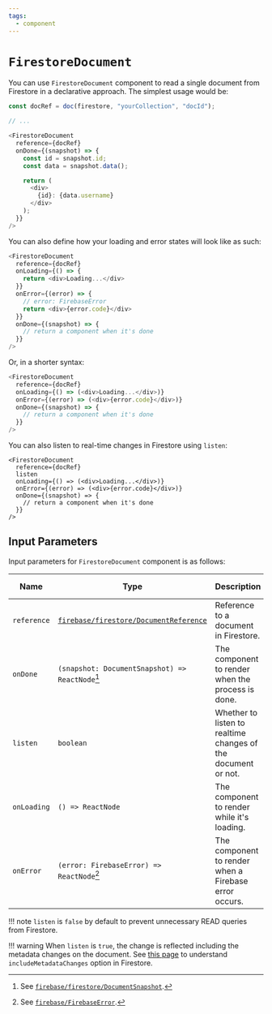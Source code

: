 ```yaml
---
tags:
  - component
---
```


# `FirestoreDocument`

You can use `FirestoreDocument` component to read a single document from Firestore in a declarative approach. The simplest usage would be:

```typescript
const docRef = doc(firestore, "yourCollection", "docId");

// ...

<FirestoreDocument
  reference={docRef}
  onDone={(snapshot) => {
    const id = snapshot.id;
    const data = snapshot.data();

    return (
      <div>
        {id}: {data.username}
      </div>
    );
  }}
/>
```

You can also define how your loading and error states will look like as such:

```typescript
<FirestoreDocument
  reference={docRef}
  onLoading={() => {
    return <div>Loading...</div>
  }}
  onError={(error) => {
    // error: FirebaseError
    return <div>{error.code}</div>
  }}
  onDone={(snapshot) => {
    // return a component when it's done
  }}
/>
```

Or, in a shorter syntax:

```typescript
<FirestoreDocument
  reference={docRef}
  onLoading={() => (<div>Loading...</div>)}
  onError={(error) => (<div>{error.code}</div>)}
  onDone={(snapshot) => {
    // return a component when it's done
  }}
/>
```

You can also listen to real-time changes in Firestore using `listen`:

```
<FirestoreDocument
  reference={docRef}
  listen
  onLoading={() => (<div>Loading...</div>)}
  onError={(error) => (<div>{error.code}</div>)}
  onDone={(snapshot) => {
    // return a component when it's done
  }}
/>
```

## Input Parameters

Input parameters for `FirestoreDocument` component is as follows:

| Name | Type | Description | Required | Default Value |
|---|---|---|---|---|
| `reference` | [`firebase/firestore/DocumentReference`][DocumentReferenceRefDoc] | Reference to a document in Firestore. | ✅ | - |
| `onDone` | `(snapshot: DocumentSnapshot) => ReactNode`[^1] | The component to render when the process is done. | ✅ | - |
| `listen` | `boolean` | Whether to listen to realtime changes of the document or not. | ❌ | `false` |
| `onLoading` | `() => ReactNode` | The component to render while it's loading. | ❌ | An empty component |
| `onError` | `(error: FirebaseError) => ReactNode`[^2] | The component to render when a Firebase error occurs. | ❌ | An empty component |

!!! note
    `listen` is `false` by default to prevent unnecessary READ queries from Firestore.

!!! warning
    When `listen` is `true`, the change is reflected including the metadata changes on the document. See [this page](https://firebase.google.com/docs/firestore/query-data/listen#events-metadata-changes) to understand `includeMetadataChanges` option in Firestore.

[^1]: See [`firebase/firestore/DocumentSnapshot`][DocumentSnapshotRefDoc].
[^2]: See [`firebase/FirebaseError`][FirebaseErrorRefDoc].

[DocumentReferenceRefDoc]: https://firebase.google.com/docs/reference/node/firebase.firestore.DocumentReference
[DocumentSnapshotRefDoc]: https://firebase.google.com/docs/reference/node/firebase.firestore.DocumentSnapshot
[FirebaseErrorRefDoc]: https://firebase.google.com/docs/reference/node/firebase.FirebaseError